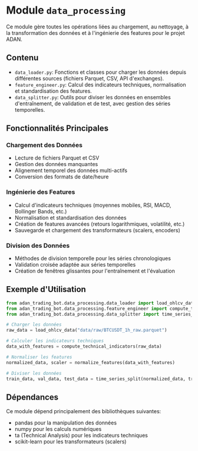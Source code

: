 # Module `data_processing`

Ce module gère toutes les opérations liées au chargement, au nettoyage, à la transformation des données et à l'ingénierie des features pour le projet ADAN.

## Contenu

* `data_loader.py`: Fonctions et classes pour charger les données depuis différentes sources (fichiers Parquet, CSV, API d'exchanges).
* `feature_engineer.py`: Calcul des indicateurs techniques, normalisation et standardisation des features.
* `data_splitter.py`: Outils pour diviser les données en ensembles d'entraînement, de validation et de test, avec gestion des séries temporelles.

## Fonctionnalités Principales

### Chargement des Données
- Lecture de fichiers Parquet et CSV
- Gestion des données manquantes
- Alignement temporel des données multi-actifs
- Conversion des formats de date/heure

### Ingénierie des Features
- Calcul d'indicateurs techniques (moyennes mobiles, RSI, MACD, Bollinger Bands, etc.)
- Normalisation et standardisation des données
- Création de features avancées (retours logarithmiques, volatilité, etc.)
- Sauvegarde et chargement des transformateurs (scalers, encoders)

### Division des Données
- Méthodes de division temporelle pour les séries chronologiques
- Validation croisée adaptée aux séries temporelles
- Création de fenêtres glissantes pour l'entraînement et l'évaluation

## Exemple d'Utilisation

```python
from adan_trading_bot.data_processing.data_loader import load_ohlcv_data
from adan_trading_bot.data_processing.feature_engineer import compute_technical_indicators, normalize_features
from adan_trading_bot.data_processing.data_splitter import time_series_split

# Charger les données
raw_data = load_ohlcv_data("data/raw/BTCUSDT_1h_raw.parquet")

# Calculer les indicateurs techniques
data_with_features = compute_technical_indicators(raw_data)

# Normaliser les features
normalized_data, scaler = normalize_features(data_with_features)

# Diviser les données
train_data, val_data, test_data = time_series_split(normalized_data, train_ratio=0.7, val_ratio=0.15)
```

## Dépendances

Ce module dépend principalement des bibliothèques suivantes:
- pandas pour la manipulation des données
- numpy pour les calculs numériques
- ta (Technical Analysis) pour les indicateurs techniques
- scikit-learn pour les transformateurs (scalers)
